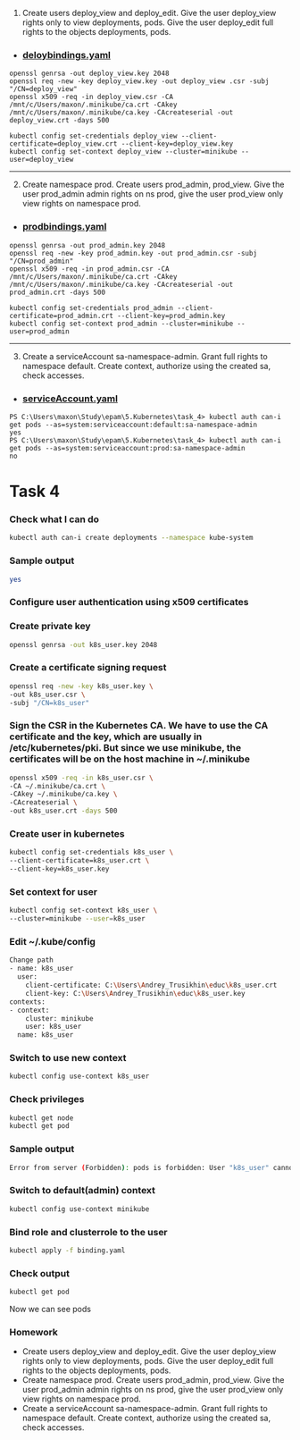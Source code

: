 1. Create users deploy_view and deploy_edit. Give the user deploy_view rights only to view deployments, pods. Give the user deploy_edit full rights to the objects deployments, pods.
* ### [deloybindings.yaml](https://github.com/maxonchikbk/epam/blob/main/5.Kubernetes/task_4/deloybindings.yaml)
```
openssl genrsa -out deploy_view.key 2048
openssl req -new -key deploy_view.key -out deploy_view .csr -subj "/CN=deploy_view"
openssl x509 -req -in deploy_view.csr -CA /mnt/c/Users/maxon/.minikube/ca.crt -CAkey /mnt/c/Users/maxon/.minikube/ca.key -CAcreateserial -out deploy_view.crt -days 500

kubectl config set-credentials deploy_view --client-certificate=deploy_view.crt --client-key=deploy_view.key
kubectl config set-context deploy_view --cluster=minikube --user=deploy_view
```
___
2. Create namespace prod. Create users prod_admin, prod_view. Give the user prod_admin admin rights on ns prod, give the user prod_view only view rights on namespace prod.
* ### [prodbindings.yaml](https://github.com/maxonchikbk/epam/blob/main/5.Kubernetes/task_4/prodbindings.yaml)
```
openssl genrsa -out prod_admin.key 2048
openssl req -new -key prod_admin.key -out prod_admin.csr -subj "/CN=prod_admin"
openssl x509 -req -in prod_admin.csr -CA /mnt/c/Users/maxon/.minikube/ca.crt -CAkey /mnt/c/Users/maxon/.minikube/ca.key -CAcreateserial -out prod_admin.crt -days 500

kubectl config set-credentials prod_admin --client-certificate=prod_admin.crt --client-key=prod_admin.key
kubectl config set-context prod_admin --cluster=minikube --user=prod_admin
```
___
3. Create a serviceAccount sa-namespace-admin. Grant full rights to namespace default. Create context, authorize using the created sa, check accesses.
* ### [serviceAccount.yaml](https://github.com/maxonchikbk/epam/blob/main/5.Kubernetes/task_4/serviceAccount.yaml)
```
PS C:\Users\maxon\Study\epam\5.Kubernetes\task_4> kubectl auth can-i get pods --as=system:serviceaccount:default:sa-namespace-admin
yes
PS C:\Users\maxon\Study\epam\5.Kubernetes\task_4> kubectl auth can-i get pods --as=system:serviceaccount:prod:sa-namespace-admin
no
```
# Task 4
### Check what I can do
```bash
kubectl auth can-i create deployments --namespace kube-system
```
### Sample output
```bash
yes
```
### Configure user authentication using x509 certificates
### Create private key
```bash
openssl genrsa -out k8s_user.key 2048
```
### Create a certificate signing request
```bash
openssl req -new -key k8s_user.key \
-out k8s_user.csr \
-subj "/CN=k8s_user"
```
### Sign the CSR in the Kubernetes CA. We have to use the CA certificate and the key, which are usually in /etc/kubernetes/pki. But since we use minikube, the certificates will be on the host machine in ~/.minikube
```bash
openssl x509 -req -in k8s_user.csr \
-CA ~/.minikube/ca.crt \
-CAkey ~/.minikube/ca.key \
-CAcreateserial \
-out k8s_user.crt -days 500
```
### Create user in kubernetes
```bash
kubectl config set-credentials k8s_user \
--client-certificate=k8s_user.crt \
--client-key=k8s_user.key
```
### Set context for user
```bash
kubectl config set-context k8s_user \
--cluster=minikube --user=k8s_user
```
### Edit ~/.kube/config
```bash
Change path
- name: k8s_user
  user:
    client-certificate: C:\Users\Andrey_Trusikhin\educ\k8s_user.crt
    client-key: C:\Users\Andrey_Trusikhin\educ\k8s_user.key
contexts:
- context:
    cluster: minikube
    user: k8s_user
  name: k8s_user
```
### Switch to use new context
```bash
kubectl config use-context k8s_user
```
### Check privileges
```bash
kubectl get node
kubectl get pod
```
### Sample output
```bash
Error from server (Forbidden): pods is forbidden: User "k8s_user" cannot list resource "pods" in API group "" in the namespace "default"
```
### Switch to default(admin) context
```bash
kubectl config use-context minikube
```
### Bind role and clusterrole to the user
```bash
kubectl apply -f binding.yaml
```
### Check output
```bash
kubectl get pod
```
Now we can see pods


### Homework
* Create users deploy_view and deploy_edit. Give the user deploy_view rights only to view deployments, pods. Give the user deploy_edit full rights to the objects deployments, pods.
* Create namespace prod. Create users prod_admin, prod_view. Give the user prod_admin admin rights on ns prod, give the user prod_view only view rights on namespace prod.
* Create a serviceAccount sa-namespace-admin. Grant full rights to namespace default. Create context, authorize using the created sa, check accesses.